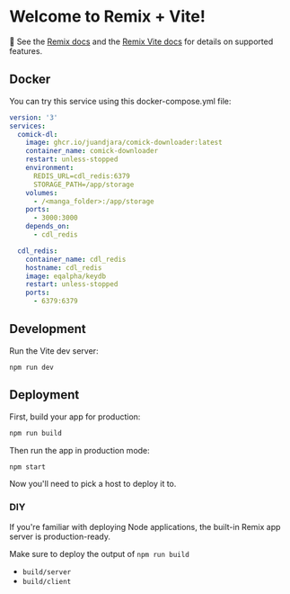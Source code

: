 # Welcome to Remix + Vite!

📖 See the [Remix docs](https://remix.run/docs) and the [Remix Vite docs](https://remix.run/docs/en/main/guides/vite) for details on supported features.

## Docker
You can try this service using this docker-compose.yml file:

```yaml
version: '3'
services:
  comick-dl:
    image: ghcr.io/juandjara/comick-downloader:latest
    container_name: comick-downloader
    restart: unless-stopped
    environment:
      REDIS_URL=cdl_redis:6379
      STORAGE_PATH=/app/storage
    volumes:
      - /<manga_folder>:/app/storage
    ports:
      - 3000:3000
    depends_on:
      - cdl_redis

  cdl_redis:
    container_name: cdl_redis
    hostname: cdl_redis
    image: eqalpha/keydb
    restart: unless-stopped
    ports:
      - 6379:6379
```

## Development

Run the Vite dev server:

```shellscript
npm run dev
```

## Deployment

First, build your app for production:

```sh
npm run build
```

Then run the app in production mode:

```sh
npm start
```

Now you'll need to pick a host to deploy it to.

### DIY

If you're familiar with deploying Node applications, the built-in Remix app server is production-ready.

Make sure to deploy the output of `npm run build`

- `build/server`
- `build/client`
